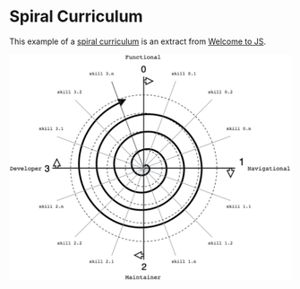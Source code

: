 # Spiral Curriculum

This example of a [spiral curriculum](https://evancole.be/#/page/spiral%20curriculum) is an extract from [Welcome to JS](https://github.com/DeNepo/welcome-to-js).

![spiral curriculum diagra](./spiral-curriculum.png)
